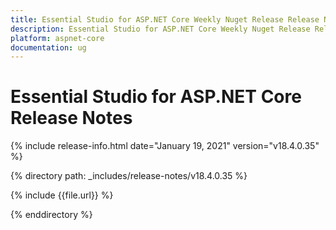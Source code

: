 ```yaml
---
title: Essential Studio for ASP.NET Core Weekly Nuget Release Release Notes  
description: Essential Studio for ASP.NET Core Weekly Nuget Release Release Notes  
platform: aspnet-core
documentation: ug
---
```


# Essential Studio for ASP.NET Core  Release Notes  

{% include release-info.html date="January 19, 2021"  version="v18.4.0.35" %} 


{% directory path: _includes/release-notes/v18.4.0.35 %}

{% include {{file.url}} %}

{% enddirectory %}